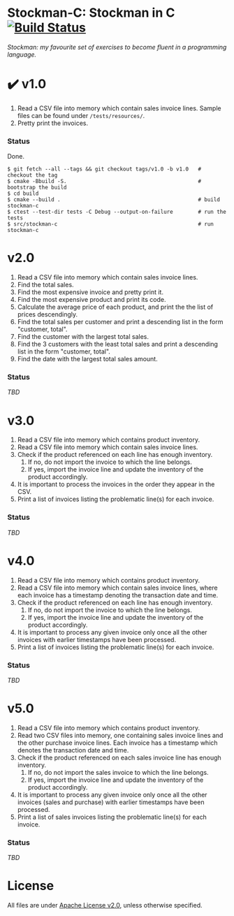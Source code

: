 # Stockman-C: Stockman in C  [![Build Status](https://app.travis-ci.com/bahmanm/stockman-c.svg?branch=main)](https://app.travis-ci.com/bahmanm/stockman-c)
*Stockman: my favourite set of exercises to become fluent in a programming language.*

# :heavy_check_mark: v1.0
1. Read a CSV file into memory which contain sales invoice lines.  Sample files can be found under `/tests/resources/`.
2. Pretty print the invoices.

### Status ###
Done.

```
$ git fetch --all --tags && git checkout tags/v1.0 -b v1.0   # checkout the tag
$ cmake -Bbuild -S.                                          # bootstrap the build
$ cd build
$ cmake --build .                                            # build stockman-c
$ ctest --test-dir tests -C Debug --output-on-failure        # run the tests
$ src/stockman-c                                             # run stockman-c
```

# v2.0 #
1. Read a CSV file into memory which contain sales invoice lines.
2. Find the total sales.
3. Find the most expensive invoice and pretty print it.
4. Find the most expensive product and print its code.
5. Calculate the average price of each product, and print the the list of prices descendingly.
6. Find the total sales per customer and print a descending list in the form "customer, total".
7. Find the customer with the largest total sales.
8. Find the 3 customers with the least total sales and print a descending list in the form "customer, total".
9. Find the date with the largest total sales amount.

### Status ###
_TBD_

# v3.0 #
1. Read a CSV file into memory which contains product inventory.
2. Read a CSV file into memory which contain sales invoice lines.
3. Check if the product referenced on each line has enough inventory.
   1. If no, do not import the invoice to which the line belongs.
   2. If yes, import the invoice line and update the inventory of the product
      accordingly.
4. It is important to process the invoices in the order they appear in the CSV.
5. Print a list of invoices listing the problematic line(s) for each invoice.

### Status ###
_TBD_

# v4.0 #

1. Read a CSV file into memory which contains product inventory.
2. Read a CSV file into memory which contain sales invoice lines, where each invoice has a timestamp denoting the transaction date and time.
3. Check if the product referenced on each line has enough inventory.
   1. If no, do not import the invoice to which the line belongs.
   2. If yes, import the invoice line and update the inventory of the product
      accordingly.
4. It is important to process any given invoice only once all the other invoices with earlier timestamps have been processed.
5. Print a list of invoices listing the problematic line(s) for each invoice.

### Status ###
_TBD_

# v5.0 #

1. Read a CSV file into memory which contains product inventory.
2. Read two CSV files into memory, one containing sales invoice lines and the other purchase invoice lines. Each invoice has a timestamp which denotes the transaction date and time.
3. Check if the product referenced on each sales invoice line has enough inventory.
   1. If no, do not import the sales invoice to which the line belongs.
   2. If yes, import the invoice line and update the inventory of the product
      accordingly.
4. It is important to process any given invoice only once all the other invoices (sales and purchase) with earlier timestamps have been processed.
5. Print a list of sales invoices listing the problematic line(s) for each invoice.

### Status
_TBD_

# License #
All files are under [Apache License v2.0](http://www.apache.org/licenses/LICENSE-2.0), unless otherwise specified.
